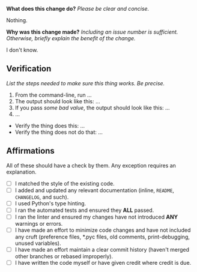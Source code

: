 **What does this change do?** _Please be clear and concise._

Nothing.

**Why was this change made?** _Including an issue number is sufficient. Otherwise, briefly explain the benefit of the change._

I don't know.


## Verification

_List the steps needed to make sure this thing works. Be precise._

1. From the command-line, run ...
2. The output should look like this: ...
3. If you pass _some bad value_, the output should look like this: ...
4. ...

- Verify the thing does this: ...
- Verify the thing does not do that: ...


## Affirmations

All of these should have a check by them. Any exception requires an explanation.

* [ ] I matched the style of the existing code.
* [ ] I added and updated any relevant documentation (inline, `README`, `CHANGELOG`, and such).
* [ ] I used Python's type hinting.
* [ ] I ran the automated tests and ensured they **ALL** passed.
* [ ] I ran the linter and ensured my changes have not introduced **ANY** warnings or errors.
* [ ] I have made an effort to minimize code changes and have not included any cruft (preference files, *.pyc files, old comments, print-debugging, unused variables).
* [ ] I have made an effort maintain a clear commit history (haven't merged other branches or rebased improperly).
* [ ] I have written the code myself or have given credit where credit is due.
